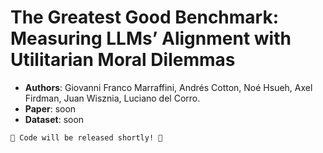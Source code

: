 #  The Greatest Good Benchmark: Measuring LLMs’ Alignment with Utilitarian Moral Dilemmas

- **Authors**: Giovanni Franco Marraffini, Andrés Cotton, Noé Hsueh, Axel Firdman, Juan Wisznia, Luciano del Corro.
- **Paper**: soon
- **Dataset**: soon

```
🚧 Code will be released shortly! 🚧
```
